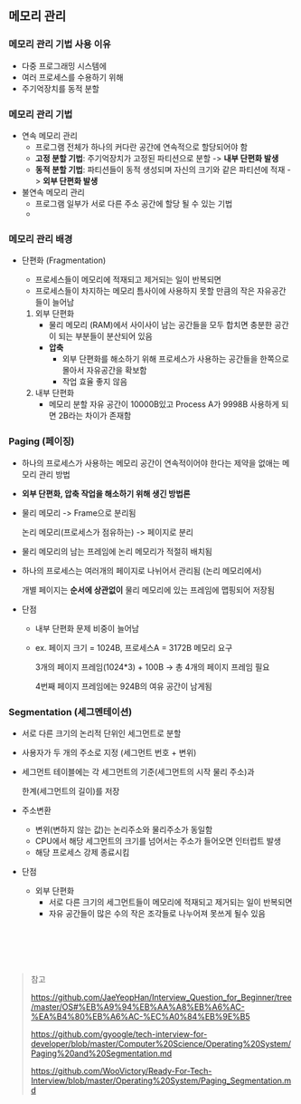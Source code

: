 ## 메모리 관리

### 메모리 관리 기법 사용 이유

- 다중 프로그래밍 시스템에
- 여러 프로세스를 수용하기 위해
- 주기억장치를 동적 분할



### 메모리 관리 기법

- 연속 메모리 관리
  - 프로그램 전체가 하나의 커다란 공간에 연속적으로 할당되어야 함
  - **고정 분할 기법**: 주기억장치가 고정된 파티션으로 분할 -> **내부 단편화 발생**
  - **동적 분할 기법**: 파티션들이 동적 생성되며 자신의 크기와 같은 파티션에 적재 -> **외부 단편화 발생**
- 불연속 메모리 관리
  - 프로그램 일부가 서로 다른 주소 공간에 할당 될 수 있는 기법
  - 

### 메모리 관리 배경

- 단편화 (Fragmentation)

  - 프로세스들이 메모리에 적재되고 제거되는 일이 반복되면
  - 프로세스들이 차지하는 메모리 틈사이에 사용하지 못할 만큼의 작은 자유공간들이 늘어남

  1. 외부 단편화
     - 물리 메모리 (RAM)에서 사이사이 남는 공간들을 모두 합치면 충분한 공간이 되는 부분들이 분산되어 있음
     - **압축**
       - 외부 단편화를 해소하기 위해 프로세스가 사용하는 공간들을 한쪽으로 몰아서 자유공간을 확보함
       - 작업 효율 좋지 않음
  2. 내부 단편화
     - 메모리 분할 자유 공간이 10000B있고 Process A가 9998B 사용하게 되면 2B라는 차이가 존재함



### Paging (페이징)

- 하나의 프로세스가 사용하는 메모리 공간이 연속적이어야 한다는 제약을 없애는 메모리 관리 방법

- **외부 단편화, 압축 작업을 해소하기 위해 생긴 방법론**

- 물리 메모리 -> Frame으로 분리됨

  논리 메모리(프로세스가 점유하는) -> 페이지로 분리

- 물리 메모리의 남는 프레임에 논리 메모리가 적절히 배치됨

- 하나의 프로세스는 여러개의 페이지로 나뉘어서 관리됨 (논리 메모리에서)

  개별 페이지는 **순서에 상관없이** 물리 메모리에 있는 프레임에 맵핑되어 저장됨

- 단점

  - 내부 단편화 문제 비중이 늘어남

  - ex. 페이지 크기 = 1024B, 프로세스A = 3172B 메모리 요구

    3개의 페이지 프레임(1024*3) + 100B -> 총 4개의 페이지 프레임 필요

    4번째 페이지 프레임에는 924B의 여유 공간이 남게됨



### Segmentation (세그멘테이션)

- 서로 다른 크기의 논리적 단위인 세그먼트로 분할

- 사용자가 두 개의 주소로 지정 (세그먼트 번호 + 변위)

- 세그먼트 테이블에는 각 세그먼트의 기준(세그먼트의 시작 물리 주소)과

  한계(세그먼트의 길이)를 저장

- 주소변환
  - 변위(변하지 않는 값)는 논리주소와 물리주소가 동일함
  - CPU에서 해당 세그먼트의 크기를 넘어서는 주소가 들어오면 인터럽트 발생
  - 해당 프로세스 강제 종료시킴

- 단점
  - 외부 단편화
    - 서로 다른 크기의 세그먼트들이 메모리에 적재되고 제거되는 일이 반복되면
    - 자유 공간들이 많은 수의 작은 조각들로 나누어져 못쓰게 될수 있음



<br/>

<br/>

<br/>

<br/>

> 참고
>
> https://github.com/JaeYeopHan/Interview_Question_for_Beginner/tree/master/OS#%EB%A9%94%EB%AA%A8%EB%A6%AC-%EA%B4%80%EB%A6%AC-%EC%A0%84%EB%9E%B5
>
> https://github.com/gyoogle/tech-interview-for-developer/blob/master/Computer%20Science/Operating%20System/Paging%20and%20Segmentation.md
>
> https://github.com/WooVictory/Ready-For-Tech-Interview/blob/master/Operating%20System/Paging_Segmentation.md